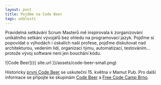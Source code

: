 ```yaml
---
layout: post
title: Pojďme na Code Beer
tags: události
---
```


Pravidelná setkávání Scrum Masterů mě inspirovala k zorganizování unikátního setkání vývojářů
bez ohledu na programovací jazyk. Pojďme si popovídat o výhodách i úskalích naší profese,
pojďme diskutovat nad architekturou, vedením lidí, organizací týmu, automatizací, testováním...
protože vývoj software není jen bouchání kódu.

![Code Beer]({{ site.url }}/assets/code-beer-small.png)

Historicky [první Code Beer](https://www.facebook.com/events/1667249193389168/) se uskuteční 15. května v Mamut Pub.
Pro další informace se připojte ke skupinám [Code Beer](https://www.facebook.com/groups/free.code.beer/)
a [Free Code Camp Brno](https://www.facebook.com/groups/free.code.camp.brno/).
